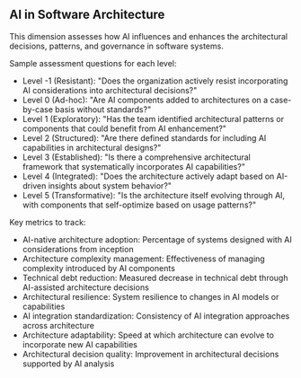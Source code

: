 ## AI in Software Architecture

This dimension assesses how AI influences and enhances the architectural decisions, patterns, and governance in software systems.

Sample assessment questions for each level:
- Level -1 (Resistant): "Does the organization actively resist incorporating AI considerations into architectural decisions?"
- Level 0 (Ad-hoc): "Are AI components added to architectures on a case-by-case basis without standards?"
- Level 1 (Exploratory): "Has the team identified architectural patterns or components that could benefit from AI enhancement?"
- Level 2 (Structured): "Are there defined standards for including AI capabilities in architectural designs?"
- Level 3 (Established): "Is there a comprehensive architectural framework that systematically incorporates AI capabilities?"
- Level 4 (Integrated): "Does the architecture actively adapt based on AI-driven insights about system behavior?"
- Level 5 (Transformative): "Is the architecture itself evolving through AI, with components that self-optimize based on usage patterns?"

Key metrics to track:
- AI-native architecture adoption: Percentage of systems designed with AI considerations from inception
- Architecture complexity management: Effectiveness of managing complexity introduced by AI components
- Technical debt reduction: Measured decrease in technical debt through AI-assisted architecture decisions
- Architectural resilience: System resilience to changes in AI models or capabilities
- AI integration standardization: Consistency of AI integration approaches across architecture
- Architecture adaptability: Speed at which architecture can evolve to incorporate new AI capabilities
- Architectural decision quality: Improvement in architectural decisions supported by AI analysis